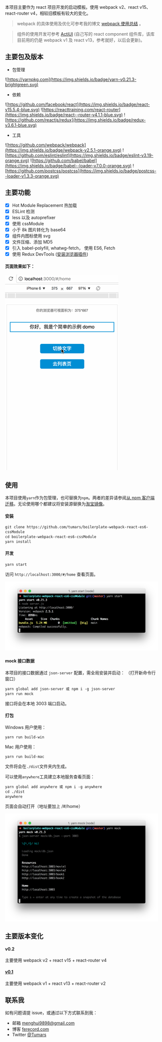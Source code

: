 本项目主要作为 react 项目开发的启动模板。使用 webpack v2、react v15、react-router v4，相较旧模板有较大的变化。

> webpack 的具体使用及优化可参考我的博文 [webpack 使用总结](http://www.ferecord.com/webpack-summary.html) 。

> 组件的使用开发可参考 [ActiUI](https://tumars.github.io/ActiUI/) (自己写的 react component 组件库，该库目前用的仍是 webpack v1 及 react v13，参考就好，以后会更新)。

## 主要包及版本
- 包管理

![https://yarnpkg.com](https://img.shields.io/badge/yarn-v0.21.3-brightgreen.svg)

- 依赖

![https://github.com/facebook/react](https://img.shields.io/badge/react-v15.5.4-blue.svg)
![https://reacttraining.com/react-router](https://img.shields.io/badge/react--router-v4.1.1-blue.svg)
![https://github.com/reactjs/redux](https://img.shields.io/badge/redux-v3.6.1-blue.svg)

- 工具

![https://github.com/webpack/webpack](https://img.shields.io/badge/webpack-v2.5.1-orange.svg)
![https://github.com/eslint/eslint](https://img.shields.io/badge/eslint-v3.19-orange.svg)
![https://github.com/babel/babel](https://img.shields.io/badge/babel--loader-v7.0.0-orange.svg)
![https://github.com/postcss/postcss](https://img.shields.io/badge/postcss--loader-v1.3.3-orange.svg)

## 主要功能
- [x] Hot Module Replacement 热加载
- [x] ESLint 检测
- [x] less 以及 autoprefixer 
- [x] 使用 cssModule
- [x] 小于 8k 图片转化为 base64
- [x] 组件内图标使用 svg
- [x] 文件压缩、添加 MD5
- [x] 引入 babel-polyfill, whatwg-fetch， 使用 ES6, Fetch
- [x] 使用 Redux DevTools ([安装浏览器插件](https://github.com/zalmoxisus/redux-devtools-extension))

#### 页面效果如下：

![demo](./img/demo.gif)


## 使用
本项目使用`yarn`作为包管理，也可替换为`npm`。两者的差异请参阅[从 npm 客户端迁移](https://yarnpkg.com/zh-Hans/docs/migrating-from-npm)。无论使用哪个都建议将安装源替换为[淘宝镜像](https://npm.taobao.org/)。 

#### 安装
```
git clone https://github.com/tumars/boilerplate-webpack-react-es6-cssModule
cd boilerplate-webpack-react-es6-cssModule
yarn install
```

#### 开发
```
yarn start
```

访问 `http://localhost:3000/#/home` 查看页面。

![iterm1](./img/iterm1.png)

#### mock 接口数据
本项目的接口数据通过 `json-server` 配置，需全局安装并启动：
（打开新命令行窗口）
```
yarn global add json-server 或 npm i -g json-server 
yarn run mock
```

接口将会在本地 3003 端口启动。

#### 打包
Windows 用户使用：
```
yarn run build-win
```

Mac 用户使用：
```
yarn run build-mac
```

文件将会在`./dist`文件夹内生成。


可以使用`anywhere`工具建立本地服务查看页面：
```
yarn global add anywhere 或 npm i -g anywhere
cd ./dist
anywhere
```
页面会自动打开（地址要加上 /#/home）

![iterm2](./img/iterm2.png)

## 主要版本变化

#### v0.2
主要使用 webpack v2 + react v15 + react-router v4

#### [v0.1](https://github.com/tumars/boilerplate-webpack-react-es6-cssModule/tree/master/webpack1.x)
主要使用 webpack v1 + react v13 + react-router v2


## 联系我
如有问题请提 issue，或通过以下方式联系到我：
 - 邮箱 menghui9898@gmail.com
 - 博客 [ferecord.com](http://www.ferecord.com/ "前端记录 ")
 - Twitter [@Tumars](https://twitter.com/Tumars)



